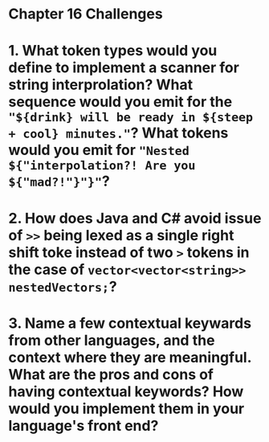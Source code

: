 Chapter 16 Challenges
=====================

# 1. What token types would you define to implement a scanner for string interprolation? What sequence would you emit for the `"${drink} will be ready in ${steep + cool} minutes."`? What tokens would you emit for `"Nested ${"interpolation?! Are you ${"mad?!"}"}"`?

# 2. How does Java and C# avoid issue of `>>` being lexed as a single right shift toke instead of two `>` tokens in the case of `vector<vector<string>> nestedVectors;`?

# 3. Name a few contextual keywards from other languages, and the context where they are meaningful. What are the pros and cons of having contextual keywords? How would you implement them in your language's front end?
